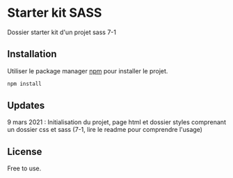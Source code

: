 # Starter kit SASS

Dossier starter kit d'un projet sass 7-1

## Installation

Utiliser le package manager [npm](https://www.npmjs.com/) pour installer le projet.

```bash
npm install
```

## Updates

9 mars 2021 : Initialisation du projet, page html et dossier styles comprenant un dossier css et sass (7-1, lire le readme pour comprendre l'usage)

## License

Free to use.
